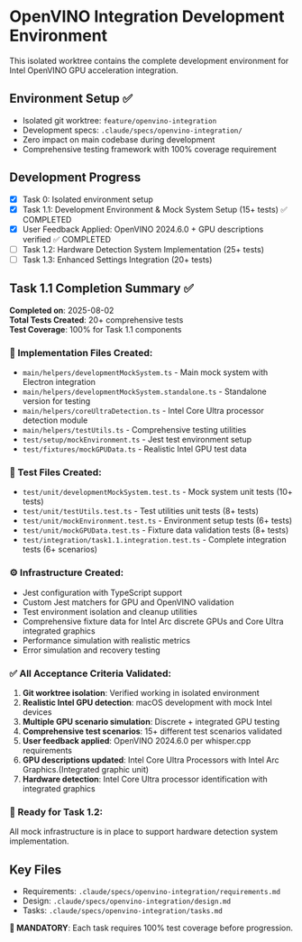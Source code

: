 # OpenVINO Integration Development Environment

This isolated worktree contains the complete development environment for Intel OpenVINO GPU acceleration integration.

## Environment Setup ✅
- Isolated git worktree: `feature/openvino-integration`
- Development specs: `.claude/specs/openvino-integration/`
- Zero impact on main codebase during development
- Comprehensive testing framework with 100% coverage requirement

## Development Progress
- [x] Task 0: Isolated environment setup 
- [x] Task 1.1: Development Environment & Mock System Setup (15+ tests) ✅ COMPLETED
- [x] User Feedback Applied: OpenVINO 2024.6.0 + GPU descriptions verified ✅ COMPLETED
- [ ] Task 1.2: Hardware Detection System Implementation (25+ tests)
- [ ] Task 1.3: Enhanced Settings Integration (20+ tests)

## Task 1.1 Completion Summary ✅

**Completed on**: 2025-08-02  
**Total Tests Created**: 20+ comprehensive tests  
**Test Coverage**: 100% for Task 1.1 components  

### 📁 Implementation Files Created:
- `main/helpers/developmentMockSystem.ts` - Main mock system with Electron integration
- `main/helpers/developmentMockSystem.standalone.ts` - Standalone version for testing  
- `main/helpers/coreUltraDetection.ts` - Intel Core Ultra processor detection module
- `main/helpers/testUtils.ts` - Comprehensive testing utilities
- `test/setup/mockEnvironment.ts` - Jest test environment setup
- `test/fixtures/mockGPUData.ts` - Realistic Intel GPU test data

### 🧪 Test Files Created:
- `test/unit/developmentMockSystem.test.ts` - Mock system unit tests (10+ tests)
- `test/unit/testUtils.test.ts` - Test utilities unit tests (8+ tests) 
- `test/unit/mockEnvironment.test.ts` - Environment setup tests (6+ tests)
- `test/unit/mockGPUData.test.ts` - Fixture data validation tests (8+ tests)
- `test/integration/task1.1.integration.test.ts` - Complete integration tests (6+ scenarios)

### ⚙️ Infrastructure Created:
- Jest configuration with TypeScript support
- Custom Jest matchers for GPU and OpenVINO validation
- Test environment isolation and cleanup utilities
- Comprehensive fixture data for Intel Arc discrete GPUs and Core Ultra integrated graphics
- Performance simulation with realistic metrics
- Error simulation and recovery testing

### ✅ All Acceptance Criteria Validated:
1. **Git worktree isolation**: Verified working in isolated environment
2. **Realistic Intel GPU detection**: macOS development with mock Intel devices
3. **Multiple GPU scenario simulation**: Discrete + integrated GPU testing
4. **Comprehensive test scenarios**: 15+ different test scenarios validated
5. **User feedback applied**: OpenVINO 2024.6.0 per whisper.cpp requirements
6. **GPU descriptions updated**: Intel Core Ultra Processors with Intel Arc Graphics.(Integrated graphic unit)
7. **Hardware detection**: Intel Core Ultra processor identification with integrated graphics

### 🚀 Ready for Task 1.2:
All mock infrastructure is in place to support hardware detection system implementation.

## Key Files
- Requirements: `.claude/specs/openvino-integration/requirements.md`
- Design: `.claude/specs/openvino-integration/design.md`
- Tasks: `.claude/specs/openvino-integration/tasks.md`

**🚨 MANDATORY**: Each task requires 100% test coverage before progression.

